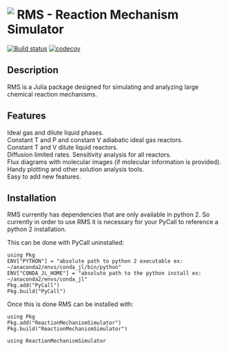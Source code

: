 # <img align="top" src="https://github.com/mjohnson541/ReactionMechanismSimulator.jl/blob/master/logos/rms-logo-small.png"> RMS - Reaction Mechanism Simulator

[![Build status](https://img.shields.io/travis/mjohnson541/ReactionMechanismSimulator.jl/master.svg)](https://travis-ci.org/mjohnson541/ReactionMechanismSimulator.jl)
[![codecov](https://codecov.io/gh/mjohnson541/ReactionMechanismSimulator.jl/branch/master/graph/badge.svg)](https://codecov.io/gh/mjohnson541/ReactionMechanismSimulator.jl)

## Description
RMS is a Julia package designed for simulating and analyzing large chemical reaction mechanisms.  

## Features
Ideal gas and dilute liquid phases.  
Constant T and P and constant V adiabatic ideal gas reactors.  
Constant T and V dilute liquid reactors.  
Diffusion limited rates.
Sensitivity analysis for all reactors.  
Flux diagrams with molecular images (if molecular information is provided).  
Handy plotting and other solution analysis tools.  
Easy to add new features.  

## Installation

RMS currently has dependencies that are only available in python 2.  So currently in order to use RMS it is necessary for your PyCall to reference a python 2 installation.  

This can be done with PyCall uninstalled:  
```
using Pkg
ENV["PYTHON"] = "absolute path to python 2 executable ex:  ~/anaconda2/envs/conda_jl/bin/python"
ENV["CONDA_JL_HOME"] = "absolute path to the python install ex:  ~/anaconda2/envs/conda_jl"
Pkg.add("PyCall")
Pkg.build("PyCall")
```

Once this is done RMS can be installed with:
```
using Pkg
Pkg.add("ReactionMechanismSimulator")
Pkg.build("ReactionMechanismSimulator")

using ReactionMechanismSimulator
```

